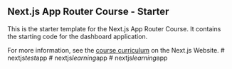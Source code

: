 ## Next.js App Router Course - Starter

This is the starter template for the Next.js App Router Course. It contains the starting code for the dashboard application.

For more information, see the [course curriculum](https://nextjs.org/learn) on the Next.js Website.
#   n e x t j s _ t e s t _ a p p  
 #   n e x t j s _ l e a r n i n g _ a p p  
 #   n e x t j s _ l e a r n i n g _ a p p  
 